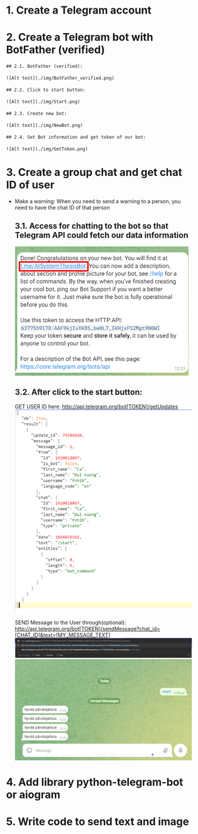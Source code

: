 # 1. Create a Telegram account

# 2. Create a Telegram bot with BotFather (verified)

    ## 2.1. BotFather (verified):

    ![Alt text](./img/BotFather_verified.png)

    ## 2.2. Click to start button:

    ![Alt text](./img/Start.png)

    ## 2.3. Create new bot:

    ![Alt text](./img/NewBot.png)

    ## 2.4. Set Bot information and get token of our bot:

    ![Alt text](./img/GetToken.png)

# 3. Create a group chat and get chat ID of user

- Make a warning: When you need to send a warning to a person, you need to have the chat ID of that person

  ## 3.1. Access for chatting to the bot so that Telegram API could fetch our data information

  ![Alt text](./img/AccessBot.png)

  ## 3.2. After click to the start button:

  GET USER ID here:
  http://api.telegram.org/bot[TOKEN]/getUpdates
  ![Alt text](./img/GetUserID.png)

  SEND Message to the User through(optional):
  http://api.telegram.org/bot[TOKEN]/sendMessage?chat_id=[CHAT_ID]&text=[MY_MESSAGE_TEXT]
  ![Alt text](./img/SendMessage.png)
  ![Alt text](./img/ReceivedMessage.png)

# 4. Add library python-telegram-bot or aiogram

# 5. Write code to send text and image
